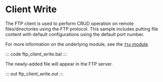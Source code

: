 # Client Write

The FTP client is used to perform CRUD operation on remote files/directories using the FTP protocol. This sample includes putting file content with default configurations using the default port number.

For more information on the underlying module, see the [`ftp` module](https://lib.ballerina.io/ballerina/ftp/latest/).

::: code ftp_client_write.bal :::

The newly-added file will appear in the FTP server.

::: out ftp_client_write.out :::
